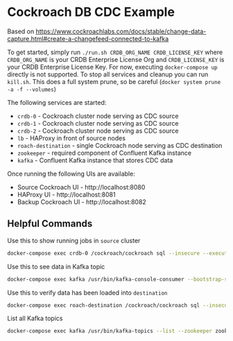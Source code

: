 # Cockroach DB CDC Example

Based on https://www.cockroachlabs.com/docs/stable/change-data-capture.html#create-a-changefeed-connected-to-kafka

To get started, simply run `./run.sh CRDB_ORG_NAME CRDB_LICENSE_KEY` where `CRDB_ORG_NAME` is your CRDB Enterprise License Org and `CRDB_LICENSE_KEY` is your CRDB Enterprise License Key.  For now, executing `docker-compose up` directly is not supported.  To stop all services and cleanup you can run `kill.sh`.  This does a full system prune, so be careful (`docker system prune -a -f --volumes`)

The following services are started:
* `crdb-0` - Cockroach cluster node serving as CDC source
* `crdb-1` - Cockroach cluster node serving as CDC source
* `crdb-2` - Cockroach cluster node serving as CDC source
* `lb` - HAProxy in front of source nodes
* `roach-destination` - single Cockroach node serving as CDC destination
* `zookeeper` - required component of Confluent Kafka instance
* `kafka` - Confluent Kafka instance that stores CDC data


Once running the following UIs are available:

* Source Cockroach UI - http://localhost:8080
* HAProxy UI - http://localhost:8081
* Backup Cockroach UI - http://localhost:8082

## Helpful Commands

Use this to show running jobs in `source` cluster
```bash
docker-compose exec crdb-0 /cockroach/cockroach sql --insecure --execute="SHOW JOBS;"
```

Use this to see data in Kafka topic
```bash
docker-compose exec kafka /usr/bin/kafka-console-consumer --bootstrap-server=localhost:9092 --from-beginning --topic=kv
```

Use this to verify data has been loaded into `destination`
```bash
docker-compose exec roach-destination /cockroach/cockroach sql --insecure --database ycsb_backup --execute="select count(*) from usertable;"
```

List all Kafka topics
```bash
docker-compose exec kafka /usr/bin/kafka-topics --list --zookeeper zookeeper:2181
```